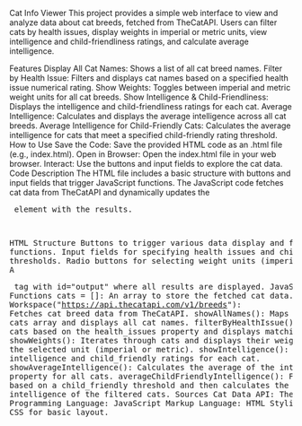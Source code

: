 Cat Info Viewer
This project provides a simple web interface to view and analyze data about cat breeds, fetched from TheCatAPI. Users can filter cats by health issues, display weights in imperial or metric units, view intelligence and child-friendliness ratings, and calculate average intelligence.

Features
Display All Cat Names: Shows a list of all cat breed names.
Filter by Health Issue: Filters and displays cat names based on a specified health issue numerical rating.
Show Weights: Toggles between imperial and metric weight units for all cat breeds.
Show Intelligence & Child-Friendliness: Displays the intelligence and child-friendliness ratings for each cat.
Average Intelligence: Calculates and displays the average intelligence across all cat breeds.
Average Intelligence for Child-Friendly Cats: Calculates the average intelligence for cats that meet a specified child-friendly rating threshold.
How to Use
Save the Code: Save the provided HTML code as an .html file (e.g., index.html).
Open in Browser: Open the index.html file in your web browser.
Interact: Use the buttons and input fields to explore the cat data.
Code Description
The HTML file includes a basic structure with buttons and input fields that trigger JavaScript functions. The JavaScript code fetches cat data from TheCatAPI and dynamically updates the <pre id="output"> element with the results.

HTML Structure
Buttons to trigger various data display and filtering functions.
Input fields for specifying health issues and child-friendly thresholds.
Radio buttons for selecting weight units (imperial/metric).
A <pre> tag with id="output" where all results are displayed.
JavaScript Functions
cats = []: An array to store the fetched cat data.
Workspace("https://api.thecatapi.com/v1/breeds"): Fetches cat breed data from TheCatAPI.
showAllNames(): Maps through the cats array and displays all cat names.
filterByHealthIssue(): Filters cats based on the health_issues property and displays matching names.
showWeights(): Iterates through cats and displays their weight based on the selected unit (imperial or metric).
showIntelligence(): Displays the intelligence and child_friendly ratings for each cat.
showAverageIntelligence(): Calculates the average of the intelligence property for all cats.
averageChildFriendlyIntelligence(): Filters cats based on a child_friendly threshold and then calculates the average intelligence of the filtered cats.
Sources
Cat Data API: TheCatAPI - https://api.thecatapi.com/v1/breeds
Programming Language: JavaScript
Markup Language: HTML
Styling: Inline CSS for basic layout.
